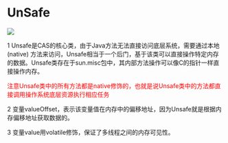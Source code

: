 # UnSafe

![](images/4.unsafe类解析.jpg)

1 Unsafe是CAS的核心类，由于Java方法无法直接访问底层系统，需要通过本地(native) 方法来访问，Unsafe相当于一个后门，基于该类可以直接操作特定内存的数据。Unsafe类存在于sun.misc包中，其内部方法操作可以像C的指针一样直接操作内存。

<font color = 'red'>注意Unsafe类中的所有方法都是native修饰的，也就是说Unsafe类中的方法都直接调用操作系统底层资源执行相应任务</font>

2 变量valueOffset，表示该变量值在内存中的偏移地址，因为Unsafe就是根据内存偏移地址获取数据的。

3 变量value用volatile修饰，保证了多线程之间的内存可见性。











